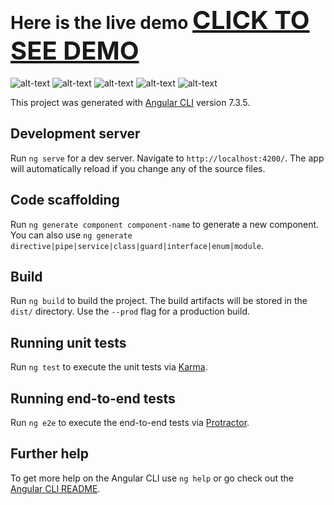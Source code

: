 # Here is the live demo <a href="http://delirious-coast.surge.sh/" style="font-size: 40px">CLICK TO SEE DEMO</a>

![alt-text](https://github.com/TheCodersDream/Angular-Ecommerce-App-with-NGRX/blob/master/angular_ecommerce_img_1.png)
![alt-text](https://github.com/TheCodersDream/Angular-Ecommerce-App-with-NGRX/blob/master/angular_ecommerce_img_2.png)
![alt-text](https://github.com/TheCodersDream/Angular-Ecommerce-App-with-NGRX/blob/master/angular_ecommerce_img_3.png)
![alt-text](https://github.com/TheCodersDream/Angular-Ecommerce-App-with-NGRX/blob/master/angular_ecommerce_img_4.png)
![alt-text](https://github.com/TheCodersDream/Angular-Ecommerce-App-with-NGRX/blob/master/angular_ecommerce_img_5.png)

This project was generated with [Angular CLI](https://github.com/angular/angular-cli) version 7.3.5.

## Development server

Run `ng serve` for a dev server. Navigate to `http://localhost:4200/`. The app will automatically reload if you change any of the source files.

## Code scaffolding

Run `ng generate component component-name` to generate a new component. You can also use `ng generate directive|pipe|service|class|guard|interface|enum|module`.

## Build

Run `ng build` to build the project. The build artifacts will be stored in the `dist/` directory. Use the `--prod` flag for a production build.

## Running unit tests

Run `ng test` to execute the unit tests via [Karma](https://karma-runner.github.io).

## Running end-to-end tests

Run `ng e2e` to execute the end-to-end tests via [Protractor](http://www.protractortest.org/).

## Further help

To get more help on the Angular CLI use `ng help` or go check out the [Angular CLI README](https://github.com/angular/angular-cli/blob/master/README.md).

